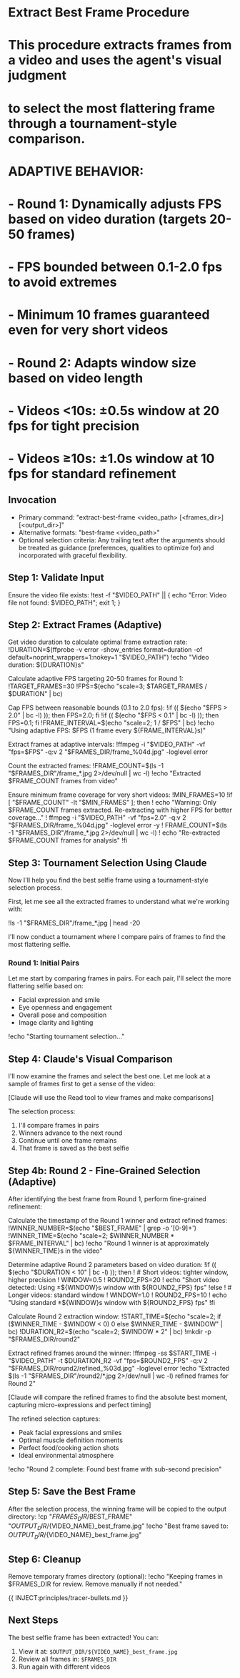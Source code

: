 # Extract Best Frame Procedure
#
# This procedure extracts frames from a video and uses the agent's visual judgment
# to select the most flattering frame through a tournament-style comparison.
#
# ADAPTIVE BEHAVIOR:
# - Round 1: Dynamically adjusts FPS based on video duration (targets 20-50 frames)
#   - FPS bounded between 0.1-2.0 fps to avoid extremes
#   - Minimum 10 frames guaranteed even for very short videos
# - Round 2: Adapts window size based on video length
#   - Videos <10s: ±0.5s window at 20 fps for tight precision
#   - Videos ≥10s: ±1.0s window at 10 fps for standard refinement

## Invocation
- Primary command: "extract-best-frame <video_path> [<frames_dir>] [<output_dir>]"
- Alternative formats: "best-frame <video_path>"
- Optional selection criteria: Any trailing text after the arguments should be treated as guidance (preferences, qualities to optimize for) and incorporated with graceful flexibility.

## Step 1: Validate Input

Ensure the video file exists:
!test -f "$VIDEO_PATH" || { echo "Error: Video file not found: $VIDEO_PATH"; exit 1; }

## Step 2: Extract Frames (Adaptive)

Get video duration to calculate optimal frame extraction rate:
!DURATION=$(ffprobe -v error -show_entries format=duration -of default=noprint_wrappers=1:nokey=1 "$VIDEO_PATH")
!echo "Video duration: ${DURATION}s"

Calculate adaptive FPS targeting 20-50 frames for Round 1:
!TARGET_FRAMES=30
!FPS=$(echo "scale=3; $TARGET_FRAMES / $DURATION" | bc)

Cap FPS between reasonable bounds (0.1 to 2.0 fps):
!if (( $(echo "$FPS > 2.0" | bc -l) )); then FPS=2.0; fi
!if (( $(echo "$FPS < 0.1" | bc -l) )); then FPS=0.1; fi
!FRAME_INTERVAL=$(echo "scale=2; 1 / $FPS" | bc)
!echo "Using adaptive FPS: $FPS (1 frame every ${FRAME_INTERVAL}s)"

Extract frames at adaptive intervals:
!ffmpeg -i "$VIDEO_PATH" -vf "fps=$FPS" -q:v 2 "$FRAMES_DIR/frame_%04d.jpg" -loglevel error

Count the extracted frames:
!FRAME_COUNT=$(ls -1 "$FRAMES_DIR"/frame_*.jpg 2>/dev/null | wc -l)
!echo "Extracted $FRAME_COUNT frames from video"

Ensure minimum frame coverage for very short videos:
!MIN_FRAMES=10
!if [ "$FRAME_COUNT" -lt "$MIN_FRAMES" ]; then
!  echo "Warning: Only $FRAME_COUNT frames extracted. Re-extracting with higher FPS for better coverage..."
!  ffmpeg -i "$VIDEO_PATH" -vf "fps=2.0" -q:v 2 "$FRAMES_DIR/frame_%04d.jpg" -loglevel error -y
!  FRAME_COUNT=$(ls -1 "$FRAMES_DIR"/frame_*.jpg 2>/dev/null | wc -l)
!  echo "Re-extracted $FRAME_COUNT frames for analysis"
!fi

## Step 3: Tournament Selection Using Claude

Now I'll help you find the best selfie frame using a tournament-style selection process.

First, let me see all the extracted frames to understand what we're working with:

!ls -1 "$FRAMES_DIR"/frame_*.jpg | head -20

I'll now conduct a tournament where I compare pairs of frames to find the most flattering selfie.

### Round 1: Initial Pairs

Let me start by comparing frames in pairs. For each pair, I'll select the more flattering selfie based on:
- Facial expression and smile
- Eye openness and engagement
- Overall pose and composition
- Image clarity and lighting

!echo "Starting tournament selection..."

## Step 4: Claude's Visual Comparison

I'll now examine the frames and select the best one. Let me look at a sample of frames first to get a sense of the video:

[Claude will use the Read tool to view frames and make comparisons]

The selection process:
1. I'll compare frames in pairs
2. Winners advance to the next round
3. Continue until one frame remains
4. That frame is saved as the best selfie

## Step 4b: Round 2 - Fine-Grained Selection (Adaptive)

After identifying the best frame from Round 1, perform fine-grained refinement:

Calculate the timestamp of the Round 1 winner and extract refined frames:
!WINNER_NUMBER=$(echo "$BEST_FRAME" | grep -o '[0-9]\+')
!WINNER_TIME=$(echo "scale=2; $WINNER_NUMBER * $FRAME_INTERVAL" | bc)
!echo "Round 1 winner is at approximately ${WINNER_TIME}s in the video"

Determine adaptive Round 2 parameters based on video duration:
!if (( $(echo "$DURATION < 10" | bc -l) )); then
!  # Short videos: tighter window, higher precision
!  WINDOW=0.5
!  ROUND2_FPS=20
!  echo "Short video detected: Using ±${WINDOW}s window with ${ROUND2_FPS} fps"
!else
!  # Longer videos: standard window
!  WINDOW=1.0
!  ROUND2_FPS=10
!  echo "Using standard ±${WINDOW}s window with ${ROUND2_FPS} fps"
!fi

Calculate Round 2 extraction window:
!START_TIME=$(echo "scale=2; if ($WINNER_TIME - $WINDOW < 0) 0 else $WINNER_TIME - $WINDOW" | bc)
!DURATION_R2=$(echo "scale=2; $WINDOW * 2" | bc)
!mkdir -p "$FRAMES_DIR/round2"

Extract refined frames around the winner:
!ffmpeg -ss $START_TIME -i "$VIDEO_PATH" -t $DURATION_R2 -vf "fps=$ROUND2_FPS" -q:v 2 "$FRAMES_DIR/round2/refined_%03d.jpg" -loglevel error
!echo "Extracted $(ls -1 "$FRAMES_DIR"/round2/*.jpg 2>/dev/null | wc -l) refined frames for Round 2"

[Claude will compare the refined frames to find the absolute best moment, capturing micro-expressions and perfect timing]

The refined selection captures:
- Peak facial expressions and smiles
- Optimal muscle definition moments
- Perfect food/cooking action shots
- Ideal environmental atmosphere

!echo "Round 2 complete: Found best frame with sub-second precision"

## Step 5: Save the Best Frame

After the selection process, the winning frame will be copied to the output directory:
!cp "$FRAMES_DIR/$BEST_FRAME" "$OUTPUT_DIR/${VIDEO_NAME}_best_frame.jpg"
!echo "Best frame saved to: $OUTPUT_DIR/${VIDEO_NAME}_best_frame.jpg"

## Step 6: Cleanup

Remove temporary frames directory (optional):
!echo "Keeping frames in $FRAMES_DIR for review. Remove manually if not needed."

{{ INJECT:principles/tracer-bullets.md }}

## Next Steps

The best selfie frame has been extracted! You can:
1. View it at: `$OUTPUT_DIR/${VIDEO_NAME}_best_frame.jpg`
2. Review all frames in: `$FRAMES_DIR`
3. Run again with different videos
